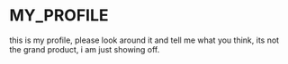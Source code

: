 # MY_PROFILE
this is my profile, please look around it and tell me what you think, its not the grand product, i am just showing off.
